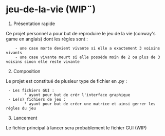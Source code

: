 # jeu-de-la-vie (WIP¨)

1. Présentation rapide

Ce projet personnel a pour but de reproduire le jeu de la vie (conway's game en anglais) dont les règles sont :
        
        - une case morte devient vivante si elle a exactement 3 voisins vivants
        - une case vivante meurt si elle possède moin de 2 ou plus de 3 voisins sinon elle reste vivante
   
2. Composition

Le projet est constitué de plusieur type de fichier en .py :

     - Les fichiers GUI :
            ° ayant pour but de crér l'interface graphique 
     - Le(s) fichiers de jeu :
            ° ayant pour but de créer une matrice et ainsi gerrer les règles du jeu


3. Lancement

Le fichier principal à lancer sera probablement le fichier GUI (WIP)
